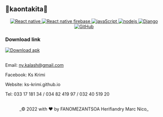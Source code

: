 ## 🚀kaontakita🚀

<div align="center">

<!-- React native version -->
<a href="https://react-native.com/en/">
    <img src="https://img.shields.io/static/v1?label=React%20native&message=0.68.2&logo=React&color=61DAFB&logoColor=61DAFB"
    alt="React native" />
</a>

<!-- React native firebase version -->
<a href="https://firebase.org/en/">
    <img src="https://img.shields.io/static/v1?label=React%20native%20firebase&message=14.11.0.6&logo=react&color=FFCA28&logoColor=FFCA28"
    alt="React native firebase" />
</a>

<!-- javaScript version -->
<a href="https://javaScript.org/en/">
    <img src="https://img.shields.io/static/v1?label=javaScript&message=es6&logo=JavaScript&color=F7DF1E&logoColor=F7DF1E"
    alt="javaScript" />
</a>

<!-- Node version -->
<a href="https://nodejs.org/en/">
    <img src="https://img.shields.io/static/v1?label=Node.js&message=14.17.6&logo=Node.js&color=339933&logoColor=339933"
    alt="nodejs" />
</a>
       
<!-- Django version -->
<a href="https://docs.djangoproject.com/en/4.0/">
    <img src="https://img.shields.io/static/v1?label=Django&message=4.0.4&logo=Django&color=092E20&logoColor=092E20"
    alt="Django" />
</a>

<!-- GitHub version -->
<a href="https://githhub.io/ks-krimi/">
    <img src="https://img.shields.io/static/v1?label=GitHub&message=ks-krimi&logo=GitHub&color=181717&logoColor=181717"
    alt="GitHub" />
</a>
    
</div>

### Download link


<!-- React native firebase version -->
<a href="https://github.com/ks-krimi/kaontakita/blob/feature/training/android/app/release/app-release.apk">
    <img src="https://img.shields.io/static/v1?label=kaontakita&message=v0.1.0&logo=Android&color=3DDC84&logoColor=3DDC84&style=for-the-badge"
    alt="Download apk" />
</a>

</br>
</br>

Email: ny.kalash@gmail.com

Facebook: Ks Krimi

Website: ks-krimi.github.io

Tel: 033 17 181 34 / 034 82 419 97 / 032 40 519 20

</br>

<div align="center">
_© 2022 with ❤️ by FANOMEZANTSOA Herifiandry Marc Nico_
</div>

